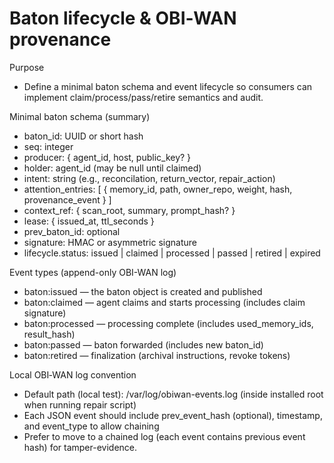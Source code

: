 # Baton lifecycle & OBI‑WAN provenance

Purpose
- Define a minimal baton schema and event lifecycle so consumers can implement claim/process/pass/retire semantics and audit.

Minimal baton schema (summary)
- baton_id: UUID or short hash
- seq: integer
- producer: { agent_id, host, public_key? }
- holder: agent_id (may be null until claimed)
- intent: string (e.g., reconcilation, return_vector, repair_action)
- attention_entries: [ { memory_id, path, owner_repo, weight, hash, provenance_event } ]
- context_ref: { scan_root, summary, prompt_hash? }
- lease: { issued_at, ttl_seconds }
- prev_baton_id: optional
- signature: HMAC or asymmetric signature
- lifecycle.status: issued | claimed | processed | passed | retired | expired

Event types (append-only OBI-WAN log)
- baton:issued — the baton object is created and published
- baton:claimed — agent claims and starts processing (includes claim signature)
- baton:processed — processing complete (includes used_memory_ids, result_hash)
- baton:passed — baton forwarded (includes new baton_id)
- baton:retired — finalization (archival instructions, revoke tokens)

Local OBI‑WAN log convention
- Default path (local test): /var/log/obiwan-events.log (inside installed root when running repair script)
- Each JSON event should include prev_event_hash (optional), timestamp, and event_type to allow chaining
- Prefer to move to a chained log (each event contains previous event hash) for tamper-evidence.